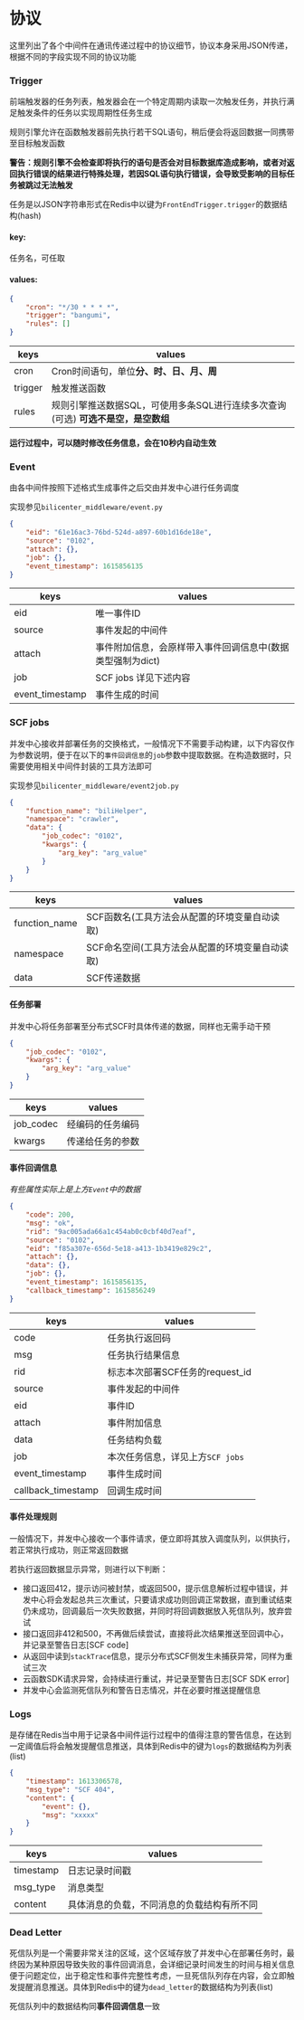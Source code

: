 # 协议
这里列出了各个中间件在通讯传递过程中的协议细节，协议本身采用JSON传递，根据不同的字段实现不同的协议功能



### Trigger

前端触发器的任务列表，触发器会在一个特定周期内读取一次触发任务，并执行满足触发条件的任务以实现周期性任务生成

规则引擎允许在函数触发器前先执行若干SQL语句，稍后便会将返回数据一同携带至目标触发函数

**警告：规则引擎不会检查即将执行的语句是否会对目标数据库造成影响，或者对返回执行错误的结果进行特殊处理，若因SQL语句执行错误，会导致受影响的目标任务被跳过无法触发**

任务是以JSON字符串形式在Redis中以键为`FrontEndTrigger.trigger`的数据结构(hash)

#### key:

任务名，可任取

#### values:

```json
{
    "cron": "*/30 * * * *",
    "trigger": "bangumi",
    "rules": []
}
```

| keys    | values                                                       |
| ------- | ------------------------------------------------------------ |
| cron    | Cron时间语句，单位**分、时、日、月、周**                     |
| trigger | 触发推送函数                                                 |
| rules   | 规则引擎推送数据SQL，可使用多条SQL进行连续多次查询(可选)  **可选不是空，是空数组** |

**运行过程中，可以随时修改任务信息，会在10秒内自动生效**



### Event

由各中间件按照下述格式生成事件之后交由并发中心进行任务调度

实现参见`bilicenter_middleware/event.py`

```json
{
    "eid": "61e16ac3-76bd-524d-a897-60b1d16de18e",
    "source": "0102",
    "attach": {},
    "job": {},
    "event_timestamp": 1615856135
}
```

| keys            | values                                                     |
| --------------- | ---------------------------------------------------------- |
| eid             | 唯一事件ID                                                 |
| source          | 事件发起的中间件                                           |
| attach          | 事件附加信息，会原样带入事件回调信息中(数据类型强制为dict) |
| job             | SCF jobs 详见下述内容                                      |
| event_timestamp | 事件生成的时间                                             |



### SCF jobs

并发中心接收并部署任务的交换格式，一般情况下不需要手动构建，以下内容仅作为参数说明，便于在以下的`事件回调信息`的`job`参数中提取数据。在构造数据时，只需要使用相关中间件封装的工具方法即可

实现参见`bilicenter_middleware/event2job.py`

```json
{
    "function_name": "biliHelper",
    "namespace": "crawler",
    "data": {
        "job_codec": "0102",
        "kwargs": {
            "arg_key": "arg_value"
        }
    }
}
```

| keys          | values                                          |
| ------------- | ----------------------------------------------- |
| function_name | SCF函数名(工具方法会从配置的环境变量自动读取)   |
| namespace     | SCF命名空间(工具方法会从配置的环境变量自动读取) |
| data          | SCF传递数据                                     |

#### 任务部署

并发中心将任务部署至分布式SCF时具体传递的数据，同样也无需手动干预

```json
{
    "job_codec": "0102",
    "kwargs": {
        "arg_key": "arg_value"
    }
}
```

| keys      | values           |
| --------- | ---------------- |
| job_codec | 经编码的任务编码 |
| kwargs    | 传递给任务的参数 |



#### 事件回调信息

*有些属性实际上是上方`Event`中的数据*

```json
{
    "code": 200,
    "msg": "ok",
    "rid": "9ac005ada66a1c454ab0c0cbf40d7eaf",
    "source": "0102",
    "eid": "f85a307e-656d-5e18-a413-1b3419e829c2",
    "attach": {},
    "data": {},
    "job": {},
    "event_timestamp": 1615856135,
    "callback_timestamp": 1615856249
}
```

| keys               | values                           |
| ------------------ | -------------------------------- |
| code               | 任务执行返回码                   |
| msg                | 任务执行结果信息                 |
| rid                | 标志本次部署SCF任务的request_id  |
| source             | 事件发起的中间件                 |
| eid                | 事件ID                           |
| attach             | 事件附加信息                     |
| data               | 任务结构负载                     |
| job                | 本次任务信息，详见上方`SCF jobs` |
| event_timestamp    | 事件生成时间                     |
| callback_timestamp | 回调生成时间                     |



#### 事件处理规则

一般情况下，并发中心接收一个事件请求，便立即将其放入调度队列，以供执行，若正常执行成功，则正常返回数据

若执行返回数据显示异常，则进行以下判断：

- 接口返回412，提示访问被封禁，或返回500，提示信息解析过程中错误，并发中心将会发起总共三次重试，只要请求成功则回调正常数据，直到重试结束仍未成功，回调最后一次失败数据，并同时将回调数据放入死信队列，放弃尝试
- 接口返回非412和500，不再做后续尝试，直接将此次结果推送至回调中心，并记录至警告日志[SCF code]
- 从返回中读到`stackTrace`信息，提示分布式SCF侧发生未捕获异常，同样为重试三次
- 云函数SDK请求异常，会持续进行重试，并记录至警告日志[SCF SDK error]
- 并发中心会监测死信队列和警告日志情况，并在必要时推送提醒信息



### Logs

是存储在Redis当中用于记录各中间件运行过程中的值得注意的警告信息，在达到一定阈值后将会触发提醒信息推送，具体到Redis中的键为`logs`的数据结构为列表(list)

```json
{
    "timestamp": 1613306578,
    "msg_type": "SCF 404",
    "content": {
        "event": {},
        "msg": "xxxxx"
    }
}
```

| keys      | values                                     |
| --------- | ------------------------------------------ |
| timestamp | 日志记录时间戳                             |
| msg_type  | 消息类型                                   |
| content   | 具体消息的负载，不同消息的负载结构有所不同 |



### Dead Letter

死信队列是一个需要非常关注的区域，这个区域存放了并发中心在部署任务时，最终因为某种原因导致失败的事件回调消息，会详细记录时间发生的时间与相关信息便于问题定位，出于稳定性和事件完整性考虑，一旦死信队列存在内容，会立即触发提醒消息推送。具体到Redis中的键为`dead_letter`的数据结构为列表(list)

死信队列中的数据结构同**事件回调信息**一致

